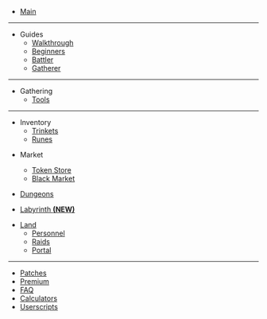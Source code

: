 <!-- docs/_sidebar.md -->

* [Main](/)

<hr>

* Guides
  * [Walkthrough](guides/walkthrough.md)
  * [Beginners](guides/beginners.md)
  * [Battler](guides/battling.md)
  * [Gatherer](guides/gatherer.md)

<!-- <hr> -->

<!-- * Battling  -->

<hr>

* Gathering
  * [Tools](gathering/tools.md)
<!-- * [Gathering Upgrade](gathering/gatheringupgrade.md) -->
<!-- * [Skill Shards](gathering/shards.md) -->



<hr>

* Inventory
  * [Trinkets](inventory/trinkets.md)
  * [Runes](inventory/runes.md)
<!--  * [Jewels](inventory/jewels.md) -->
* Market
  * [Token Store](market/tokenstore.md)
  * [Black Market](market/blackmarket.md)
* [Dungeons](dungeons.md)

* [Labyrinth **(NEW)**](labyrinth.md)

<!-- * Crafting -->
<!-- * [Runecrafting](crafting/runecrafting.md) -->
<!-- * [Jewelcrafting](crafting/jewelcrafting.md) -->
<!-- * [Alchemy](crafting/alchemy.md) -->
<!-- * [Clans](clans.md) -->
* [Land](land.md)
  * [Personnel](land/personnel.md)
  * [Raids](land/raids.md)
  * [Portal](land/portal.md)

<hr>

* [Patches](patches.md)
* [Premium](premium.md)
* [FAQ](faq.md)
* [Calculators](calculators.md)
* [Userscripts](userscripts.md)
